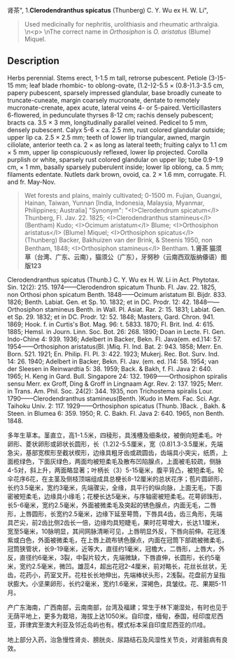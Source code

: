 肾茶",
1.**Clerodendranthus spicatus** (Thunberg) C. Y. Wu ex H. W. Li",

> Used medicinally for nephritis, urolithiasis and rheumatic arthralgia.&#x0D;\n&lt;p&gt;&#x0D;\nThe correct name in *Orthosiphon* is *O. aristatus* (Blume) Miquel.

## Description
Herbs perennial. Stems erect, 1-1.5 m tall, retrorse pubescent. Petiole (3-)5-15 mm; leaf blade rhombic- to oblong-ovate, (1.2-)2-5.5 × (0.8-)1.3-3.5 cm, papery pubescent, sparsely impressed glandular, base broadly cuneate to truncate-cuneate, margin coarsely mucronate, dentate to remotely mucronate-crenate, apex acute, lateral veins 4- or 5-paired. Verticillasters 6-flowered, in pedunculate thyrses 8-12 cm; rachis densely pubescent; bracts ca. 3.5 × 3 mm, longitudinally parallel veined. Pedicel to 5 mm, densely pubescent. Calyx 5-6 × ca. 2.5 mm, rust colored glandular outside; upper lip ca. 2.5 × 2.5 mm; teeth of lower lip triangular, awned, margin ciliolate, anterior teeth ca. 2 × as long as lateral teeth; fruiting calyx to 1.1 cm × 5 mm, upper lip conspicuously reflexed, lower lip projected. Corolla purplish or white, sparsely rust colored glandular on upper lip; tube 0.9-1.9 cm, × 1 mm, basally sparsely puberulent inside; lower lip oblong, ca. 5 mm; filaments edentate. Nutlets dark brown, ovoid, ca. 2 × 1.6 mm, corrugate. Fl. and fr. May-Nov.

> Wet forests and plains, mainly cultivated; 0-1500 m. Fujian, Guangxi, Hainan, Taiwan, Yunnan [India, Indonesia, Malaysia, Myanmar, Philippines; Australia]
  "Synonym": "&lt;I&gt;Clerodendrum spicatum&lt;/I&gt; Thunberg, Fl. Jav. 22. 1825; &lt;I&gt;Clerodendranthus stamineus&lt;/I&gt; (Bentham) Kudo; &lt;I&gt;Ocimum aristatum&lt;/I&gt; Blume; &lt;I&gt;Orthosiphon aristatus&lt;/I&gt; (Blume) Miquel; &lt;I&gt;Orthosiphon spicatus&lt;/I&gt; (Thunberg) Backer, Bakhuizen van der Brink, &amp; Steenis 1950, non Bentham, 1848; &lt;I&gt;Orthosiphon stamineus&lt;/I&gt; Bentham.
**1.肾茶 猫须草（台湾、广东、云南），猫须公（广东），牙努秒（云南西双版纳傣语）图版123**

Clerodendranthus spicatus (Thunb.) C. Y. Wu ex H. W. Li in Act. Phytotax. Sin. 12(2): 215. 1974——Clerodendron spicatum Thunb. Fl. Jav. 22. 1825, non Orthosi phon spicatum Benth. 1848——Ocimum aristatum Bl. Bijdr. 833. 1826; Benth. Labiat. Gen. et Sp. 10. 1832; et in DC. Prodr. 12: 42. 1848——Orthosiphon stamineus Benth. in Wall. Pl. Asiat. Rar. 2: 15. 1831; Labiat. Gen. et Sp. 29. 1832; et in DC. Prodr. 12: 52. 1848; Masters, Gard. Chron. 941. 1869; Hook. f. in Curtis's Bot. Mag. 96: t. 5833. 1870; Fl. Brit. Ind. 4: 615. 1885; Hemsl. in Journ. Linn. Soc. Bot. 26: 268. 1890; Doan in Lecte. Fl. Gen. Indo-Chine 4: 939. 1936; Adelbert in Backer, Bekn. Fl. Java(em. ed.)14: 57. 1954——Orthosiphon aristatus(Bl. )Miq. Fl. Ind. Bat. 2: 943. 1858; Merr. En. Born. 521. 1921; En. Philip. Fl. Pl. 3: 422. 1923; Mukerj. Rec. Bot. Surv. Ind. 14: 26. 1940; Adelbert in Backer, Bekn. Fl. Jav. (em. ed. )14: 58. 1954; van der Sleesen in Reinwardtia 5: 38. 1959; Back. & Bakh, f. Fl. Java 2: 640. 1965; H. Keng in Gard. Bull. Singapore 24: 132. 1969——Orthosiphon spiralis sensu Merr. ex Groff, Ding & Groff in Lingnaam Agr. Rev. 2: 137. 1925; Merr. in Trans. Am. Phil. Soc. 24(2): 344. 1935, non Trichostema spiralis Lour. 1790——Clerodendranthus stamineus(Benth. )Kudo in Mem. Fac. Sci. Agr. Taihoku Univ. 2: 117. 1929——Orthosiphon spicatus (Thunb. )Back. , Bakh. & Steen. in Blumea 6: 359. 1950; R. C. Bakh. Fl. Java 2: 640. 1965, non Benth. 1848.

多年生草本。茎直立，高1-1.5米，四稜形，具浅槽及细条纹，被倒向短柔毛。叶卵形、菱状卵形或卵状长圆形，长（1.2)2-5.5厘米，宽（0.8)1.3-3.5厘米，先端急尖，基部宽楔形至截状楔形，边缘具粗牙齿或疏圆齿，齿端具小突尖，纸质，上面榄绿色，下面灰绿色，两面均被短柔毛及散布凹陷腺点，上面被毛较疏，侧脉4-5对，斜上升，两面略显著；叶柄长（3）5-15毫米，腹平背凸，被短柔毛。轮伞花序6花，在主茎及侧枝顶端组成具总梗长8-12厘米的总状花序；苞片圆卵形，长约3.5毫米，宽约3毫米，先端骤尖，全缘，具平行的纵向脉，上面无毛，下面密被短柔毛，边缘具小缘毛；花梗长达5毫米，与序轴密被短柔毛。花萼卵珠形，长5-6毫米，宽约2.5毫米，外面被微柔毛及突起的锈色腺点，内面无毛，二唇形，上唇圆形，长宽约2.5毫米，边缘下延至萼筒，下唇具4齿，齿三角形，先端具芒尖，前2齿比侧2齿长一倍，边缘均具短睫毛，果时花萼增大，长达1.1厘米，宽至5毫米，10脉明显，其间网脉清晰可见，上唇明显外反，下唇向前伸。花冠浅紫或白色，外面被微柔毛，在上唇上疏布锈色腺点，内面在冠筒下部疏被微柔毛，冠筒狭管状，长9-19毫米，近等大，直径约1毫米，冠檐大，二唇形，上唇大，外反，直径约6毫米，3裂，中裂片较大，先端微缺，下唇直伸，长圆形，长约5毫米，宽约2.5毫米，微凹。雄蕊4，超出花冠2-4厘米，前对略长，花丝长丝状，无齿，花药小，药室叉开。花柱长长地伸出，先端棒状头形，2浅裂。花盘前方呈指状膨大。小坚果卵形，长约2毫米，宽约1.6毫米，深褐色，具皱纹。花、果期5-11月。

产广东海南，广西南部，云南南部，台湾及福建；常生于林下潮湿处，有时也见于无荫平地上，更多为栽培，海拔上达1050米。自印度，缅甸，泰国，经印度尼西亚，菲律宾至澳大利亚及邻近岛屿也有。模式标本采自印度尼西亚的爪哇。

地上部分入药，治急慢性肾炎、膀胱炎、尿路结石及风湿性关节炎，对肾脏病有良效。
